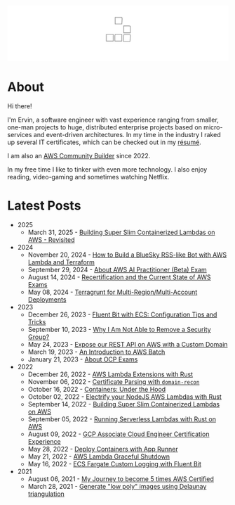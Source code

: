 ![Glider](images/glider.svg)

# About

Hi there!

I'm Ervin, a software engineer with vast experience ranging from smaller, one-man projects to huge, distributed enterprise projects based on micro-services and event-driven architectures. In my time in the industry I raked up several IT certificates, which can be checked out in my [résumé](resume.md). 

I am also an [AWS Community Builder](https://aws.amazon.com/developer/community/community-builders/community-builders-directory/?cb-cards.sort-by=item.additionalFields.cbName&cb-cards.sort-order=asc&awsf.builder-category=*all&awsf.location=*all&awsf.year=*all&cb-cards.q=ervin&cb-cards.q_operator=AND) since 2022.

In my free time I like to tinker with even more technology. I also enjoy reading, video-gaming and sometimes watching Netflix.

# Latest Posts

- 2025
    - March 31, 2025 - [Building Super Slim Containerized Lambdas on AWS - Revisited](articles/building-super-slim-containerized-lambdas-revisited.md)
- 2024
    - November 20, 2024 - [How to Build a BlueSky RSS-like Bot with AWS Lambda and Terraform](articles/how-to-build-a-bluesky-rss-like-bot-with-aws-lambda-and-terraform.md)
    - September 29, 2024 - [About AWS AI Practitioner (Beta) Exam](articles/about-ai-practitioner-beta-exam.md)
    - August 14, 2024 - [Recertification and the Current State of AWS Exams](articles/recertification-and-the-current-state-aws-exams.md)
    - May 08, 2024 - [Terragrunt for Multi-Region/Multi-Account Deployments](articles/terragrunt-for-multi-region-multi-account-deployments.md)
- 2023
    - December 26, 2023 - [Fluent Bit with ECS: Configuration Tips and Tricks](articles/fluentbit-with-ecs-configuration-tips-and-tricks.md)
    - September 10, 2023 - [Why I Am Not Able to Remove a Security Group?](articles/why-i-am-not-able-to-remove-a-security-group.md)
    - May 24, 2023 - [Expose our REST API on AWS with a Custom Domain](articles/expose-our-rest-api-on-aws-with-a-custom-domain.md)
    - March 19, 2023 - [An Introduction to AWS Batch](articles/an-introduction-to-aws-batch.md)
    - January 21, 2023 - [About OCP Exams](articles/about-ocp-exams.md)
- 2022
    - December 26, 2022 - [AWS Lambda Extensions with Rust](articles/aws-lambda-extensions-with-rust.md)
    - November 06, 2022 - [Certificate Parsing with `domain-recon`](articles/certificate-parsing-with-domain-recon.md)
    - October 16, 2022 - [Containers: Under the Hood](articles/containers-under-the-hood.md)
    - October 02, 2022 - [Electrify your NodeJS AWS Lambdas with Rust](articles/electrify-your-nodejs-aws-lambdas-with-rust.md)
    - September 14, 2022 - [Building Super Slim Containerized Lambdas on AWS](articles/building-super-slim-containerized-lambdas.md)
    - September 05, 2022 - [Running Serverless Lambdas with Rust on AWS](articles/running-serverless-lambdas-with-rust-aws.md)
    - August 09, 2022 - [GCP Associate Cloud Engineer Certification Experience](articles/gcp-associate-cloud-engineer-certification-experience.md)
    - May 28, 2022 - [Deploy Containers with App Runner](articles/deploy-containers-with-app-runner.md)
    - May 21, 2022 - [AWS Lambda Graceful Shutdown](articles/aws-lambda-graceful-shutdown.md)
    - May 16, 2022 - [ECS Fargate Custom Logging with Fluent Bit](articles/ecs-custom-logging-with-fluentbit.md)
- 2021
    - August 06, 2021 - [My Journey to become 5 times AWS Certified](articles/my-journey-to-become-5-times-aws-certified.md)
    - March 28, 2021 - [Generate "low poly" images using Delaunay triangulation](articles/generate-low-poly-images-using-del-triangulation.md)